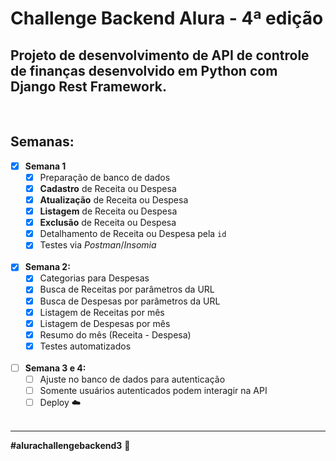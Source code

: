 
# Challenge Backend Alura - 4ª edição 

  

## Projeto de desenvolvimento de API de controle de finanças desenvolvido em **Python** com **Django Rest Framework**.

<br>
  
## Semanas:

 - [x] **Semana 1**
	 - [x] Preparação de banco de dados
	 - [x] **Cadastro** de Receita ou Despesa
	 - [x] **Atualização** de Receita ou Despesa
	 - [x] **Listagem** de Receita ou Despesa 
	 - [x] **Exclusão** de Receita ou Despesa 
	 - [x] Detalhamento de Receita ou Despesa pela  `id`
	 - [x] Testes via *Postman*/*Insomia*
	 <br>
 - [x] **Semana 2:**
	 - [x] Categorias para Despesas
	 - [x] Busca de Receitas por parâmetros da URL
	 - [x] Busca de Despesas por parâmetros da URL
	 - [x] Listagem de Receitas por mês
	 - [x] Listagem de Despesas por mês
	 - [x] Resumo do mês (Receita - Despesa)
	 - [x] Testes automatizados
	<br>
 - [ ] **Semana 3 e 4:**
	 - [ ] Ajuste no banco de dados para autenticação
	 - [ ] Somente usuários autenticados podem interagir na API
	 - [ ] Deploy :cloud:
	<br>
---

**#alurachallengebackend3**  :rocket:
